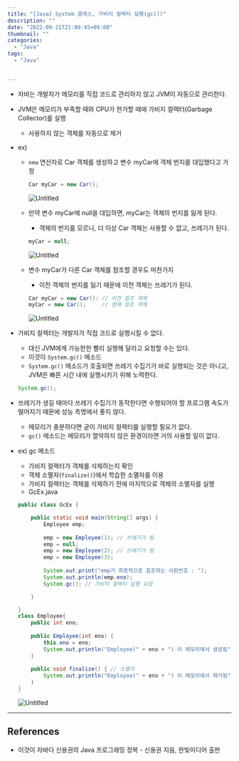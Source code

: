 ```yaml
---
title: "[Java] System 클래스, 가비지 컬렉터 실행(gc())"
description: ""
date: "2022-09-21T21:00:45+09:00"
thumbnail: ""
categories:
  - "Java"
tags:
  - "Java"


---
```

<!--more-->

- 자바는 개발자가 메모리를 직접 코드로 관리하지 않고 JVM이 자동으로 관리한다.
- JVM은 메모리가 부족할 때와 CPU가 한가할 때에 가비지 컬렉터(Garbage Collector)를 실행
    - 사용하지 않는 객체를 자동으로 제거
- ex)
    - `new` 연산자로 Car 객체를 생성하고 변수 myCar에 객체 번지를 대입했다고 가정
        
        ```java
        Car myCar = new Car();
        ```
        
        ![Untitled](/images/lang_java/basicAPI/가비지_컬렉터_실행(gc())/Untitled.png)
        
    - 만약 변수 myCar에 null을 대입하면, myCar는 객체의 번지를 잃게 된다.
        - 객체의 번지를 모르니, 더 이상 Car 객체는 사용할 수 없고, 쓰레기가 된다.
        
        ```java
        myCar = null;
        ```
        
        ![Untitled](/images/lang_java/basicAPI/가비지_컬렉터_실행(gc())/Untitled%201.png)
        
    - 변수 myCar가 다른 Car 객체를 참조할 경우도 마찬가지
        - 이전 객체의 번지를 잃기 때문에 이전 객체는 쓰레기가 된다.
        
        ```java
        Car myCar = new Car(): // 이전 참조 객체
        myCar = new Car();     // 현재 참조 객체
        ```
        
        ![Untitled](/images/lang_java/basicAPI/가비지_컬렉터_실행(gc())/Untitled%202.png)
        
- 가비지 컬렉터는 개발자가 직접 코드로 실행시킬 수 없다.
    - 대신 JVM에게 가능한한 빨리 실행해 달라고 요청할 수는 있다.
    - 이것이 `System.gc()` 메소드
    - `System.gc()` 메소드가 호출되면 쓰레기 수집기가 바로 실행되는 것은 아니고, JVM은 빠른 시간 내에 실행시키기 위해 노력한다.
    
    ```java
    System.gc();
    ```
    
- 쓰레기가 생길 때마다 쓰레기 수집기가 동작한다면 수행되어야 할 프로그램 속도가 떨어지기 때문에 성능 측명에서 좋지 않다.
    - 메모리가 충분하다면 굳이 가비지 컬렉터를 실행할 필요가 없다.
    - `gc()` 메소드는 메모리가 열악하지 않은 환경이라면 거의 사용할 일이 없다.
- ex) gc 메소드
    - 가비지 컬렉터가 객체를 삭제하는지 확인
    - 객체 소멸자(`finalize()`)에서 학습한 소멸자를 이용
    - 가비지 컬렉터는 객체를 삭제하기 전에 마지막으로 객체의 소멸자를 실행
    - GcEx.java
    
    ```java
    public class GcEx {
    
    	public static void main(String[] args) {
    		Employee emp;
    		
    		emp = new Employee(1); // 쓰레기가 됨
    		emp = null;
    		emp = new Employee(2); // 쓰레기가 됨
    		emp = new Employee(3);
    		
    		System.out.print("emp가 최종적으로 참조하는 사원번호 : ");
    		System.out.println(emp.eno);
    		System.gc(); // 가비지 컬렉터 실행 요청
    
    	}
    
    }
    class Employee{
    	public int eno;
    	
    	public Employee(int eno) { 
    		this.eno = eno;
    		System.out.println("Employee(" + eno + ") 이 메모리에서 생성됨");
    	}
    	
    	public void finalize() { // 소멸자
    		System.out.println("Employee(" + eno + ") 이 메모리에서 제거됨");
    	}
    }
    ```
    
    ![Untitled](/images/lang_java/basicAPI/가비지_컬렉터_실행(gc())/Untitled%203.png)
    

---

## References

- 이것이 자바다 신용권의 Java 프로그래밍 정복 - 신용권 지음, 한빛미디어 출판